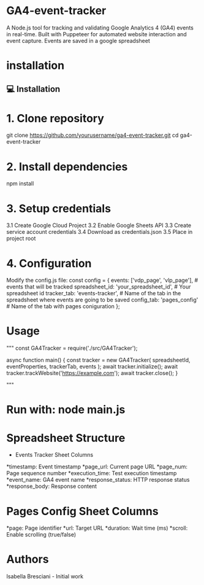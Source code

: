 # GA4-event-tracker
A Node.js tool for tracking and validating Google Analytics 4 (GA4) events in real-time. Built with Puppeteer for automated website interaction and event capture. Events are saved in a google spreadsheet



# installation


## 💻 Installation

# 1. Clone repository
git clone https://github.com/yourusername/ga4-event-tracker.git
cd ga4-event-tracker

# 2. Install dependencies
npm install

# 3. Setup credentials
 3.1 Create Google Cloud Project
 3.2 Enable Google Sheets API
 3.3 Create service account credentials
 3.4 Download as credentials.json
 3.5 Place in project root

# 4. Configuration
Modify the config.js file:
const config = {
  events: ['vdp_page', 'vlp_page'], # events that will be tracked
  spreadsheet_id: 'your_spreadsheet_id', # Your spreadsheet id
  tracker_tab: 'events-tracker', # Name of the tab in the spreadsheet where events are going to be saved
  config_tab: 'pages_config' # Name of the tab with pages coniguration
};

# Usage
"""
const GA4Tracker = require('./src/GA4Tracker');

async function main() {
    const tracker = new GA4Tracker(
        spreadsheetId,
        eventProperties,
        trackerTab,
        events
    );
    await tracker.initialize();
    await tracker.trackWebsite('https://example.com');
    await tracker.close();
}

"""


# Run with: node main.js

# Spreadsheet Structure

* Events Tracker Sheet Columns

*timestamp: Event timestamp
*page_url: Current page URL
*page_num: Page sequence number
*execution_time: Test execution timestamp
*event_name: GA4 event name
*response_status: HTTP response status
*response_body: Response content

# Pages Config Sheet Columns

*page: Page identifier
*url: Target URL
*duration: Wait time (ms)
*scroll: Enable scrolling (true/false)

# Authors

Isabella Bresciani - Initial work